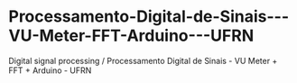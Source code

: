 # Processamento-Digital-de-Sinais---VU-Meter-FFT-Arduino---UFRN
Digital signal processing / Processamento Digital de Sinais - VU Meter + FFT + Arduino - UFRN
